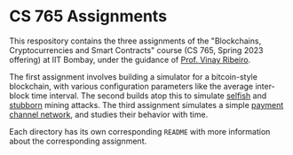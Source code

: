 # CS 765 Assignments
This respository contains the three assignments of the "Blockchains, Cryptocurrencies and Smart Contracts" course (CS 765, Spring 2023 offering) at IIT Bombay, under the guidance of [Prof. Vinay Ribeiro](https://www.cse.iitb.ac.in/~vinayr/).

The first assignment involves building a simulator for a bitcoin-style blockchain, with various configuration parameters like the average inter-block time interval. The second builds atop this to simulate [selfish](https://www.cs.cornell.edu/~ie53/publications/btcProcFC.pdf) and [stubborn](https://eprint.iacr.org/2015/796.pdf) mining attacks. The third assignment simulates a simple [payment channel network](https://en.bitcoin.it/wiki/Payment_channels), and studies their behavior with time.

Each directory has its own corresponding `README` with more information about the corresponding assignment.